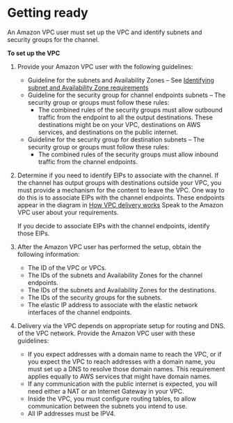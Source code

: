 # Getting ready<a name="vpc-out-get-ready-subnets"></a>

An Amazon VPC user must set up the VPC and identify subnets and security groups for the channel\. 

**To set up the VPC**

1. Provide your Amazon VPC user with the following guidelines:
   + Guideline for the subnets and Availability Zones – See [Identifying subnet and Availability Zone requirements](vpc-out-AZ-subnet-reqs.md)
   + Guideline for the security group for channel endpoints subnets – The security group or groups must follow these rules: 
     + The combined rules of the security groups must allow outbound traffic from the endpoint to all the output destinations\. These destinations might be on your VPC, destinations on AWS services, and destinations on the public internet\.
   + Guideline for the security group for destination subnets – The security group or groups must follow these rules: 
     + The combined rules of the security groups must allow inbound traffic from the channel endpoints\. 

1. Determine if you need to identify EIPs to associate with the channel\. If the channel has output groups with destinations outside your VPC, you must provide a mechanism for the content to leave the VPC\. One way to do this is to associate EIPs with the channel endpoints\. These endpoints appear in the diagram in [How VPC delivery works](vpc-out-how-it-works.md) Speak to the Amazon VPC user about your requirements\. 

   If you decide to associate EIPs with the channel endpoints, identify those EIPs\. 

1. After the Amazon VPC user has performed the setup, obtain the following information:
   + The ID of the VPC or VPCs\.
   + The IDs of the subnets and Availability Zones for the channel endpoints\.
   + The IDs of the subnets and Availability Zones for the destinations\. 
   + The IDs of the security groups for the subnets\.
   + The elastic IP address to associate with the elastic network interfaces of the channel endpoints\.

1. Delivery via the VPC depends on appropriate setup for routing and DNS\. of the VPC network\. Provide the Amazon VPC user with these guidelines:
   + If you expect addresses with a domain name to reach the VPC, or if you expect the VPC to reach addresses with a domain name, you must set up a DNS to resolve those domain names\. This requirement applies equally to AWS services that might have domain names\.
   + If any communication with the public internet is expected, you will need either a NAT or an Internet Gateway in your VPC\.
   + Inside the VPC, you must configure routing tables, to allow communication between the subnets you intend to use\.
   + All IP addresses must be IPV4\.